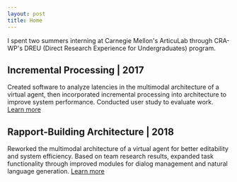 ```yaml
---
layout: post
title: Home
---
```


I spent two summers interning at Carnegie Mellon's ArticuLab
through CRA-WP's DREU (Direct Research Experience for Undergraduates) program.

## Incremental Processing | 2017
Created software to analyze latencies in the multimodal architecture of a
virtual agent, then incorporated incremental processing into architecture to
improve system performance. Conducted user study to evaluate work.
[Learn more](2017)

## Rapport-Building Architecture | 2018
Reworked the multimodal architecture of a virtual agent for better editability
and system efficiency. Based on team research results, expanded task
functionality through improved modules for dialog management and
natural language generation.
[Learn more](2018)
